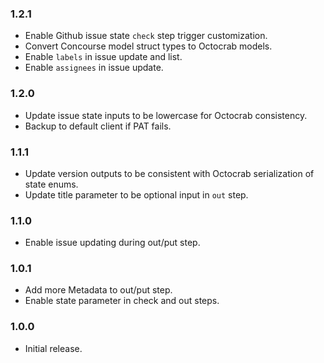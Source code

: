 ### 1.2.1
- Enable Github issue state `check` step trigger customization.
- Convert Concourse model struct types to Octocrab models.
- Enable `labels` in issue update and list.
- Enable `assignees` in issue update.

### 1.2.0
- Update issue state inputs to be lowercase for Octocrab consistency.
- Backup to default client if PAT fails.

### 1.1.1
- Update version outputs to be consistent with Octocrab serialization of state enums.
- Update title parameter to be optional input in `out` step.

### 1.1.0
- Enable issue updating during out/put step.

### 1.0.1
- Add more Metadata to out/put step.
- Enable state parameter in check and out steps.

### 1.0.0
- Initial release.
